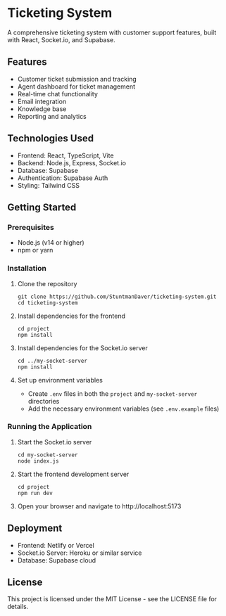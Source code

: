 # Ticketing System

A comprehensive ticketing system with customer support features, built with React, Socket.io, and Supabase.

## Features

- Customer ticket submission and tracking
- Agent dashboard for ticket management
- Real-time chat functionality
- Email integration
- Knowledge base
- Reporting and analytics

## Technologies Used

- Frontend: React, TypeScript, Vite
- Backend: Node.js, Express, Socket.io
- Database: Supabase
- Authentication: Supabase Auth
- Styling: Tailwind CSS

## Getting Started

### Prerequisites

- Node.js (v14 or higher)
- npm or yarn

### Installation

1. Clone the repository
   ```
   git clone https://github.com/StuntmanDaver/ticketing-system.git
   cd ticketing-system
   ```

2. Install dependencies for the frontend
   ```
   cd project
   npm install
   ```

3. Install dependencies for the Socket.io server
   ```
   cd ../my-socket-server
   npm install
   ```

4. Set up environment variables
   - Create `.env` files in both the `project` and `my-socket-server` directories
   - Add the necessary environment variables (see `.env.example` files)

### Running the Application

1. Start the Socket.io server
   ```
   cd my-socket-server
   node index.js
   ```

2. Start the frontend development server
   ```
   cd project
   npm run dev
   ```

3. Open your browser and navigate to http://localhost:5173

## Deployment

- Frontend: Netlify or Vercel
- Socket.io Server: Heroku or similar service
- Database: Supabase cloud

## License

This project is licensed under the MIT License - see the LICENSE file for details. 
